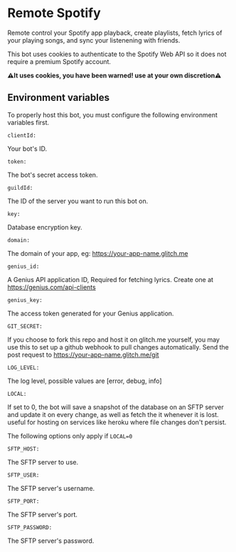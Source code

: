 # Remote Spotify
Remote control your Spotify app playback, create playlists, fetch lyrics of your playing songs, and sync your listenening with friends.

This bot uses cookies to authenticate to the Spotify Web API so it does not require a premium Spotify account.

**⚠️It uses cookies, you have been warned! use at your own discretion⚠️**

## Environment variables

To properly host this bot, you must configure the following environment variables first.

`clientId:`

Your bot's ID.

`token:`

The bot's secret access token.

`guildId:`

The ID of the server you want to run this bot on.

`key:`

Database encryption key.

`domain:`

The domain of your app, eg: https://your-app-name.glitch.me

`genius_id:`

A Genius API application ID, Required for fetching lyrics. Create one at https://genius.com/api-clients

`genius_key:`

The access token generated for your Genius application.

`GIT_SECRET:`

If you choose to fork this repo and host it on glitch.me yourself, you may use this to set up a github webhook to pull changes automatically. Send the post request to https://your-app-name.glitch.me/git

`LOG_LEVEL:`

The log level, possible values are [error, debug, info]

`LOCAL:`

If set to 0, the bot will save a snapshot of the database on an SFTP server and update it on every change, as well as fetch the it whenever it is lost. useful for hosting on services like heroku where file changes don't persist.

The following options only apply if `LOCAL=0`

`SFTP_HOST:`

The SFTP server to use.

`SFTP_USER:`

The SFTP server's username.

`SFTP_PORT:`

The SFTP server's port.

`SFTP_PASSWORD:`

The SFTP server's password.
